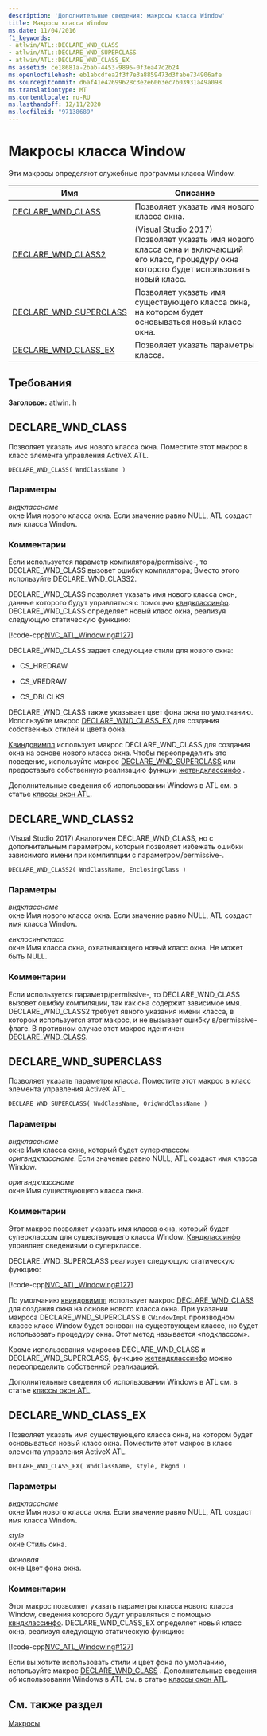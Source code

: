 ```yaml
---
description: 'Дополнительные сведения: макросы класса Window'
title: Макросы класса Window
ms.date: 11/04/2016
f1_keywords:
- atlwin/ATL::DECLARE_WND_CLASS
- atlwin/ATL::DECLARE_WND_SUPERCLASS
- atlwin/ATL::DECLARE_WND_CLASS_EX
ms.assetid: ce18681a-2bab-4453-9895-0f3ea47c2b24
ms.openlocfilehash: eb1abcdfea2f3f7e3a8859473d3fabe734906afe
ms.sourcegitcommit: d6af41e42699628c3e2e6063ec7b03931a49a098
ms.translationtype: MT
ms.contentlocale: ru-RU
ms.lasthandoff: 12/11/2020
ms.locfileid: "97138689"
---
```

# <a name="window-class-macros"></a>Макросы класса Window

Эти макросы определяют служебные программы класса Window.

|Имя|Описание|
|-|-|
|[DECLARE_WND_CLASS](#declare_wnd_class)|Позволяет указать имя нового класса окна.|
|[DECLARE_WND_CLASS2](#declare_wnd_class2)|(Visual Studio 2017) Позволяет указать имя нового класса окна и включающий его класс, процедуру окна которого будет использовать новый класс.|
|[DECLARE_WND_SUPERCLASS](#declare_wnd_superclass)|Позволяет указать имя существующего класса окна, на котором будет основываться новый класс окна.|
|[DECLARE_WND_CLASS_EX](#declare_wnd_class_ex)|Позволяет указать параметры класса.|

## <a name="requirements"></a>Требования

**Заголовок:** atlwin. h

## <a name="declare_wnd_class"></a><a name="declare_wnd_class"></a> DECLARE_WND_CLASS

Позволяет указать имя нового класса окна. Поместите этот макрос в класс элемента управления ActiveX ATL.

```
DECLARE_WND_CLASS( WndClassName )
```

### <a name="parameters"></a>Параметры

*вндкласснаме*<br/>
окне Имя нового класса окна. Если значение равно NULL, ATL создаст имя класса Window.

### <a name="remarks"></a>Комментарии

Если используется параметр компилятора/permissive-, то DECLARE_WND_CLASS вызовет ошибку компилятора; Вместо этого используйте DECLARE_WND_CLASS2.

DECLARE_WND_CLASS позволяет указать имя нового класса окон, данные которого будут управляться с помощью [квндклассинфо](cwndclassinfo-class.md). DECLARE_WND_CLASS определяет новый класс окна, реализуя следующую статическую функцию:

[!code-cpp[NVC_ATL_Windowing#127](../../atl/codesnippet/cpp/window-class-macros_1.cpp)]

DECLARE_WND_CLASS задает следующие стили для нового окна:

- CS_HREDRAW

- CS_VREDRAW

- CS_DBLCLKS

DECLARE_WND_CLASS также указывает цвет фона окна по умолчанию. Используйте макрос [DECLARE_WND_CLASS_EX](#declare_wnd_class_ex) для создания собственных стилей и цвета фона.

[Квиндовимпл](cwindowimpl-class.md) использует макрос DECLARE_WND_CLASS для создания окна на основе нового класса окна. Чтобы переопределить это поведение, используйте макрос [DECLARE_WND_SUPERCLASS](#declare_wnd_superclass) или предоставьте собственную реализацию функции [жетвндклассинфо](cwindowimpl-class.md#getwndclassinfo) .

Дополнительные сведения об использовании Windows в ATL см. в статье [классы окон ATL](../../atl/atl-window-classes.md).

## <a name="declare_wnd_class2"></a><a name="declare_wnd_class2"></a> DECLARE_WND_CLASS2

(Visual Studio 2017) Аналогичен DECLARE_WND_CLASS, но с дополнительным параметром, который позволяет избежать ошибки зависимого имени при компиляции с параметром/permissive-.

```
DECLARE_WND_CLASS2( WndClassName, EnclosingClass )
```

### <a name="parameters"></a>Параметры

*вндкласснаме*<br/>
окне Имя нового класса окна. Если значение равно NULL, ATL создаст имя класса Window.

*енклосингкласс*<br/>
окне Имя класса окна, охватывающего новый класс окна. Не может быть NULL.

### <a name="remarks"></a>Комментарии

Если используется параметр/permissive-, то DECLARE_WND_CLASS вызовет ошибку компиляции, так как она содержит зависимое имя. DECLARE_WND_CLASS2 требует явного указания имени класса, в котором используется этот макрос, и не вызывает ошибку в/permissive-флаге.
В противном случае этот макрос идентичен [DECLARE_WND_CLASS](#declare_wnd_class).

## <a name="declare_wnd_superclass"></a><a name="declare_wnd_superclass"></a> DECLARE_WND_SUPERCLASS

Позволяет указать параметры класса. Поместите этот макрос в класс элемента управления ActiveX ATL.

```
DECLARE_WND_SUPERCLASS( WndClassName, OrigWndClassName )
```

### <a name="parameters"></a>Параметры

*вндкласснаме*<br/>
окне Имя класса окна, который будет суперклассом *оригвндкласснаме*. Если значение равно NULL, ATL создаст имя класса Window.

*оригвндкласснаме*<br/>
окне Имя существующего класса окна.

### <a name="remarks"></a>Комментарии

Этот макрос позволяет указать имя класса окна, который будет суперклассом для существующего класса Window. [Квндклассинфо](cwndclassinfo-class.md) управляет сведениями о суперклассе.

DECLARE_WND_SUPERCLASS реализует следующую статическую функцию:

[!code-cpp[NVC_ATL_Windowing#127](../../atl/codesnippet/cpp/window-class-macros_1.cpp)]

По умолчанию [квиндовимпл](cwindowimpl-class.md) использует макрос [DECLARE_WND_CLASS](#declare_wnd_class) для создания окна на основе нового класса окна. При указании макроса DECLARE_WND_SUPERCLASS в `CWindowImpl` производном классе класс Window будет основан на существующем классе, но будет использовать процедуру окна. Этот метод называется «подклассом».

Кроме использования макросов DECLARE_WND_CLASS и DECLARE_WND_SUPERCLASS, функцию [жетвндклассинфо](cwindowimpl-class.md#getwndclassinfo) можно переопределить собственной реализацией.

Дополнительные сведения об использовании Windows в ATL см. в статье [классы окон ATL](../../atl/atl-window-classes.md).

## <a name="declare_wnd_class_ex"></a><a name="declare_wnd_class_ex"></a> DECLARE_WND_CLASS_EX

Позволяет указать имя существующего класса окна, на котором будет основываться новый класс окна. Поместите этот макрос в класс элемента управления ActiveX ATL.

```
DECLARE_WND_CLASS_EX( WndClassName, style, bkgnd )
```

### <a name="parameters"></a>Параметры

*вндкласснаме*<br/>
окне Имя нового класса окна. Если значение равно NULL, ATL создаст имя класса Window.

*style*<br/>
окне Стиль окна.

*Фоновая*<br/>
окне Цвет фона окна.

### <a name="remarks"></a>Комментарии

Этот макрос позволяет указать параметры класса нового класса Window, сведения которого будут управляться с помощью [квндклассинфо](cwndclassinfo-class.md). DECLARE_WND_CLASS_EX определяет новый класс окна, реализуя следующую статическую функцию:

[!code-cpp[NVC_ATL_Windowing#127](../../atl/codesnippet/cpp/window-class-macros_1.cpp)]

Если вы хотите использовать стили и цвет фона по умолчанию, используйте макрос [DECLARE_WND_CLASS](#declare_wnd_class) . Дополнительные сведения об использовании Windows в ATL см. в статье [классы окон ATL](../../atl/atl-window-classes.md).

## <a name="see-also"></a>См. также раздел

[Макросы](atl-macros.md)

